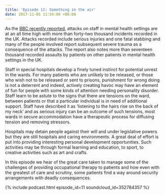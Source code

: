 ```yaml
---
title: 'Episode 11: Something in the air'
date: 2017-11-05 11:54:00 +00:00
---
```


As the [BBC recently reported](http://www.bbc.co.uk/news/health-41514011), attacks on staff in mental health settings are at an all time high with more than forty-two thousand incidents recorded in the UK. Attacks recorded include serious injuries and one fatal stabbing and many of the people involved report subsequent severe trauma as a consequence of the attacks. The report also notes more than seventeen thousand recorded assaults by patients on other patients in mental health settings in the UK.

Staff in special hospitals develop a finely tuned instinct for potential unrest in the wards. For many patients who are unlikely to be released, or those who wish not to be released or sent to prisons, punishment for wrong doing is not a deterrent and indeed, actively creating havoc may have an element of fun for people with some kinds of attention needing personality disorder. Staff learn to be astute to the signs that there are tensions on the ward, between patients or that a particular individual is in need of additional support. Staff have described it as ‘listening to the hairs rise on the back of my neck’ and as serious injury can be an outcome of such tensions, most wards in secure accommodation have a therapeutic process for diffusing tension and removing stressors.

Hospitals may detain people against their will and under legislative powers but they are still hospitals and caring environments. A great deal of effort is put into providing interesting personal development opportunities. Such activities may be through formal learning and education, to sport, to creative activities such as art and crafts.

In this episode we hear of the great care taken to manage some of the challenges of providing occupational therapy to patients and how even with the greatest of care and scrutiny, some patients find a way around security arrangements with deadly consequences.

{% include podcast.html episode_id=11 soundcloud_id=352784357 %}